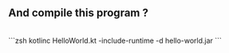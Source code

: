## And compile this program ?
<br>
```zsh
kotlinc HelloWorld.kt -include-runtime -d hello-world.jar
```
<br>
